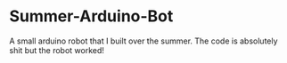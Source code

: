 # Summer-Arduino-Bot
A small arduino robot that I built over the summer. The code is absolutely shit but the robot worked!
